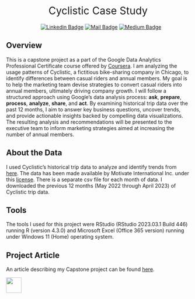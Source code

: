 <h1 style="font-weight:normal" align="center">
&nbsp; Cyclistic Case Study &nbsp;
</h1>

<div align="center">

&nbsp;&nbsp;&nbsp;
[![Linkedin Badge](https://img.shields.io/badge/linkedin-0077B5?style=for-the-badge&logo=linkedin&logoColor=white)](https://www.linkedin.com/in/johnsimko/)
[![Mail Badge](https://img.shields.io/badge/Gmail-D14836?style=for-the-badge&logo=gmail&logoColor=white)](mailto:jcsimko@gmail.com)
[![Medium Badge](https://img.shields.io/badge/Medium-12100E?style=for-the-badge&logo=medium&logoColor=white)](https://medium.com/@jcsimko)

</div>

## Overview
This is a capstone project as a part of the Google Data Analytics Professional Certificate course offered by [Coursera](https://www.coursera.org/professional-certificates/google-data-analytics). I am analyzing the usage patterns of Cyclistic, a fictitious bike-sharing company in Chicago, to identify differences between casual riders and annual members. My goal is to help the marketing team devise strategies to convert casual riders into annual members, ultimately driving company growth. I will follow a structured approach using Google’s data analysis process: **ask**, **prepare**, **process**, **analyze**, **share**, and **act**. By examining historical trip data over the past 12 months, I aim to answer key business questions, uncover trends, and provide actionable insights backed by compelling data visualizations. The resulting analysis and recommendations will be presented to the executive team to inform marketing strategies aimed at increasing the number of annual members. 

## About the Data
I used Cyclistic’s historical trip data to analyze and identify trends from [here](https://divvy-tripdata.s3.amazonaws.com/index.html). The data has been made available by Motivate International Inc. under this [license](https://www.divvybikes.com/data-license-agreement). There is a separate csv file for each month of data. I downloaded the previous 12 months (May 2022 through April 2023) of Cyclistic trip data.

## Tools
The tools I used for this project were RStudio (RStudio 2023.03.1 Build 446) running R (version 4.3.0) and Microsoft Excel (Office 365 version) running under Windows 11 (Home) operating system.

## Project Article
An article describing my Capstone project can be found [here](https://medium.com/@jcsimko/cyclistic-case-study-ddbbf763ce58).

<div style="width:300px; height:200px">
<img src=https://camo.githubusercontent.com/00f7814990f36f84c5ea74cba887385d8a2f36be/68747470733a2f2f646f63732e636c6f7564706f7373652e636f6d2f696d616765732f63632d62792d6e632d73612e706e67 alt="" height="42">
</div>